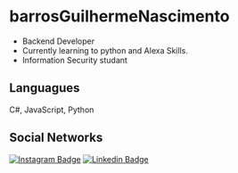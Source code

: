 # barrosGuilhermeNascimento

- Backend Developer
- Currently learning to python and Alexa Skills.
- Information Security studant


## Languagues

C#, JavaScript, Python

## Social Networks

[![Instagram Badge](https://img.shields.io/badge/-barros._guilherme-purple?style=flat-square&logo=instagram&logoColor=white&link=https://www.instagram.com/barros._guilherme/)](https://www.instagram.com/barros._guilherme/)
[![Linkedin Badge](https://img.shields.io/badge/-barrosGuilherme-blue?style=flat-square&logo=Linkedin&logoColor=white&link=https://www.linkedin.com/in/guilherme-barros-marins-do-nascimento-0b8915197/)](https://www.linkedin.com/in/guilherme-barros-marins-do-nascimento-0b8915197/)
